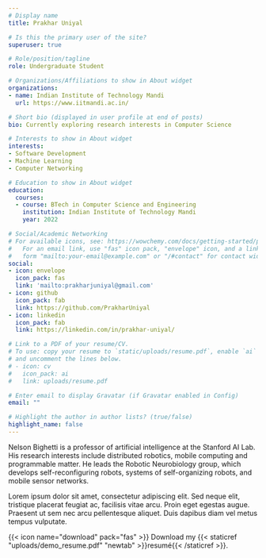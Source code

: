 ```yaml
---
# Display name
title: Prakhar Uniyal

# Is this the primary user of the site?
superuser: true

# Role/position/tagline
role: Undergraduate Student

# Organizations/Affiliations to show in About widget
organizations:
- name: Indian Institute of Technology Mandi
  url: https://www.iitmandi.ac.in/

# Short bio (displayed in user profile at end of posts)
bio: Currently exploring research interests in Computer Science

# Interests to show in About widget
interests:
- Software Development
- Machine Learning
- Computer Networking

# Education to show in About widget
education:
  courses:
  - course: BTech in Computer Science and Engineering
    institution: Indian Institute of Technology Mandi
    year: 2022

# Social/Academic Networking
# For available icons, see: https://wowchemy.com/docs/getting-started/page-builder/#icons
#   For an email link, use "fas" icon pack, "envelope" icon, and a link in the
#   form "mailto:your-email@example.com" or "/#contact" for contact widget.
social:
- icon: envelope
  icon_pack: fas
  link: 'mailto:prakharjuniyal@gmail.com'
- icon: github
  icon_pack: fab
  link: https://github.com/PrakharUniyal
- icon: linkedin
  icon_pack: fab
  link: https://linkedin.com/in/prakhar-uniyal/

# Link to a PDF of your resume/CV.
# To use: copy your resume to `static/uploads/resume.pdf`, enable `ai` icons in `params.toml`, 
# and uncomment the lines below.
# - icon: cv
#   icon_pack: ai
#   link: uploads/resume.pdf

# Enter email to display Gravatar (if Gravatar enabled in Config)
email: ""

# Highlight the author in author lists? (true/false)
highlight_name: false
---
```

Nelson Bighetti is a professor of artificial intelligence at the Stanford AI Lab. His research interests include distributed robotics, mobile computing and programmable matter. He leads the Robotic Neurobiology group, which develops self-reconfiguring robots, systems of self-organizing robots, and mobile sensor networks.

Lorem ipsum dolor sit amet, consectetur adipiscing elit. Sed neque elit, tristique placerat feugiat ac, facilisis vitae arcu. Proin eget egestas augue. Praesent ut sem nec arcu pellentesque aliquet. Duis dapibus diam vel metus tempus vulputate.

{{< icon name="download" pack="fas" >}} Download my {{< staticref "uploads/demo_resume.pdf" "newtab" >}}resumé{{< /staticref >}}.
